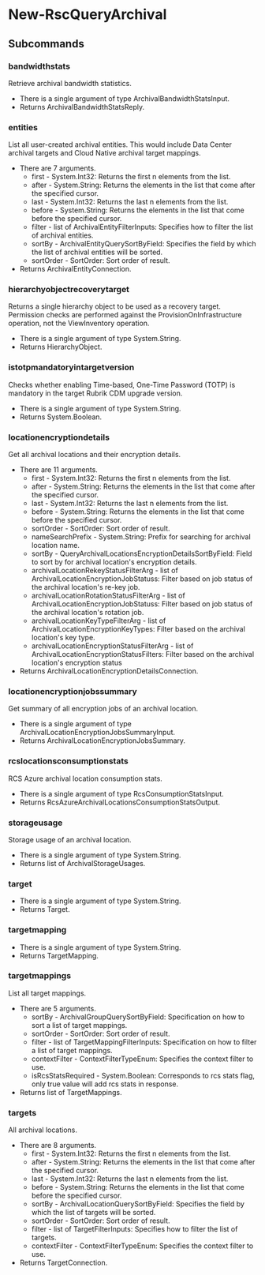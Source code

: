# New-RscQueryArchival
## Subcommands
### bandwidthstats
Retrieve archival bandwidth statistics.

- There is a single argument of type ArchivalBandwidthStatsInput.
- Returns ArchivalBandwidthStatsReply.
### entities
List all user-created archival entities. This would include Data Center archival targets and Cloud Native archival target mappings.

- There are 7 arguments.
    - first - System.Int32: Returns the first n elements from the list.
    - after - System.String: Returns the elements in the list that come after the specified cursor.
    - last - System.Int32: Returns the last n elements from the list.
    - before - System.String: Returns the elements in the list that come before the specified cursor.
    - filter - list of ArchivalEntityFilterInputs: Specifies how to filter the list of archival entities.
    - sortBy - ArchivalEntityQuerySortByField: Specifies the field by which the list of archival entities will be sorted.
    - sortOrder - SortOrder: Sort order of result.
- Returns ArchivalEntityConnection.
### hierarchyobjectrecoverytarget
Returns a single hierarchy object to be used as a recovery target. Permission checks are performed against the ProvisionOnInfrastructure operation, not the ViewInventory operation.

- There is a single argument of type System.String.
- Returns HierarchyObject.
### istotpmandatoryintargetversion
Checks whether enabling Time-based, One-Time Password (TOTP) is mandatory in the target Rubrik CDM upgrade version.

- There is a single argument of type System.String.
- Returns System.Boolean.
### locationencryptiondetails
Get all archival locations and their encryption details.

- There are 11 arguments.
    - first - System.Int32: Returns the first n elements from the list.
    - after - System.String: Returns the elements in the list that come after the specified cursor.
    - last - System.Int32: Returns the last n elements from the list.
    - before - System.String: Returns the elements in the list that come before the specified cursor.
    - sortOrder - SortOrder: Sort order of result.
    - nameSearchPrefix - System.String: Prefix for searching for archival location name.
    - sortBy - QueryArchivalLocationsEncryptionDetailsSortByField: Field to sort by for archival location's encryption details.
    - archivalLocationRekeyStatusFilterArg - list of ArchivalLocationEncryptionJobStatuss: Filter based on job status of the archival location's re-key job.
    - archivalLocationRotationStatusFilterArg - list of ArchivalLocationEncryptionJobStatuss: Filter based on job status of the archival location's rotation job.
    - archivalLocationKeyTypeFilterArg - list of ArchivalLocationEncryptionKeyTypes: Filter based on the archival location's key type.
    - archivalLocationEncryptionStatusFilterArg - list of ArchivalLocationEncryptionStatusFilters: Filter based on the archival location's encryption status
- Returns ArchivalLocationEncryptionDetailsConnection.
### locationencryptionjobssummary
Get summary of all encryption jobs of an archival location.

- There is a single argument of type ArchivalLocationEncryptionJobsSummaryInput.
- Returns ArchivalLocationEncryptionJobsSummary.
### rcslocationsconsumptionstats
RCS Azure archival location consumption stats.

- There is a single argument of type RcsConsumptionStatsInput.
- Returns RcsAzureArchivalLocationsConsumptionStatsOutput.
### storageusage
Storage usage of an archival location.

- There is a single argument of type System.String.
- Returns list of ArchivalStorageUsages.
### target
- There is a single argument of type System.String.
- Returns Target.
### targetmapping
- There is a single argument of type System.String.
- Returns TargetMapping.
### targetmappings
List all target mappings.

- There are 5 arguments.
    - sortBy - ArchivalGroupQuerySortByField: Specification on how to sort a list of target mappings.
    - sortOrder - SortOrder: Sort order of result.
    - filter - list of TargetMappingFilterInputs: Specification on how to filter a list of target mappings.
    - contextFilter - ContextFilterTypeEnum: Specifies the context filter to use.
    - isRcsStatsRequired - System.Boolean: Corresponds to rcs stats flag, only true value will add rcs stats in response.
- Returns list of TargetMappings.
### targets
All archival locations.

- There are 8 arguments.
    - first - System.Int32: Returns the first n elements from the list.
    - after - System.String: Returns the elements in the list that come after the specified cursor.
    - last - System.Int32: Returns the last n elements from the list.
    - before - System.String: Returns the elements in the list that come before the specified cursor.
    - sortBy - ArchivalLocationQuerySortByField: Specifies the field by which the list of targets will be sorted.
    - sortOrder - SortOrder: Sort order of result.
    - filter - list of TargetFilterInputs: Specifies how to filter the list of targets.
    - contextFilter - ContextFilterTypeEnum: Specifies the context filter to use.
- Returns TargetConnection.
